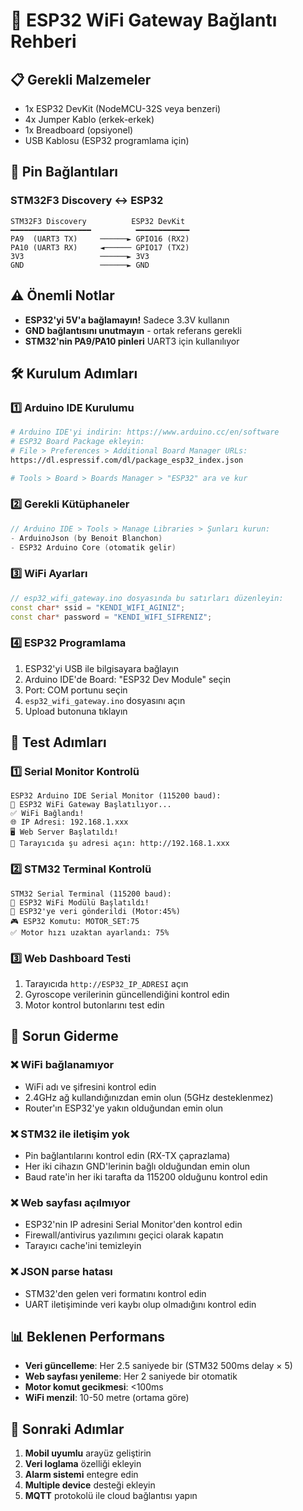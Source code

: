 # 🔌 ESP32 WiFi Gateway Bağlantı Rehberi

## 📋 Gerekli Malzemeler
- 1x ESP32 DevKit (NodeMCU-32S veya benzeri)
- 4x Jumper Kablo (erkek-erkek)
- 1x Breadboard (opsiyonel)
- USB Kablosu (ESP32 programlama için)

## 🔗 Pin Bağlantıları

### STM32F3 Discovery ↔ ESP32
```
STM32F3 Discovery          ESP32 DevKit
━━━━━━━━━━━━━━━━━━          ━━━━━━━━━━━━
PA9  (UART3 TX)     ──────► GPIO16 (RX2)
PA10 (UART3 RX)     ◄────── GPIO17 (TX2)  
3V3                 ──────► 3V3
GND                 ──────► GND
```

## ⚠️ Önemli Notlar
- **ESP32'yi 5V'a bağlamayın!** Sadece 3.3V kullanın
- **GND bağlantısını unutmayın** - ortak referans gerekli
- **STM32'nin PA9/PA10 pinleri** UART3 için kullanılıyor

## 🛠️ Kurulum Adımları

### 1️⃣ Arduino IDE Kurulumu
```bash
# Arduino IDE'yi indirin: https://www.arduino.cc/en/software
# ESP32 Board Package ekleyin:
# File > Preferences > Additional Board Manager URLs:
https://dl.espressif.com/dl/package_esp32_index.json

# Tools > Board > Boards Manager > "ESP32" ara ve kur
```

### 2️⃣ Gerekli Kütüphaneler
```cpp
// Arduino IDE > Tools > Manage Libraries > Şunları kurun:
- ArduinoJson (by Benoit Blanchon)
- ESP32 Arduino Core (otomatik gelir)
```

### 3️⃣ WiFi Ayarları
```cpp
// esp32_wifi_gateway.ino dosyasında bu satırları düzenleyin:
const char* ssid = "KENDI_WIFI_AGINIZ";
const char* password = "KENDI_WIFI_SIFRENIZ";
```

### 4️⃣ ESP32 Programlama
1. ESP32'yi USB ile bilgisayara bağlayın
2. Arduino IDE'de Board: "ESP32 Dev Module" seçin
3. Port: COM portunu seçin
4. `esp32_wifi_gateway.ino` dosyasını açın
5. Upload butonuna tıklayın

## 🧪 Test Adımları

### 1️⃣ Serial Monitor Kontrolü
```
ESP32 Arduino IDE Serial Monitor (115200 baud):
🚀 ESP32 WiFi Gateway Başlatılıyor...
✅ WiFi Bağlandı!
🌐 IP Adresi: 192.168.1.xxx
🖥️ Web Server Başlatıldı!
📱 Tarayıcıda şu adresi açın: http://192.168.1.xxx
```

### 2️⃣ STM32 Terminal Kontrolü
```
STM32 Serial Terminal (115200 baud):
📡 ESP32 WiFi Modülü Başlatıldı!
📡 ESP32'ye veri gönderildi (Motor:45%)
🎮 ESP32 Komutu: MOTOR_SET:75
✅ Motor hızı uzaktan ayarlandı: 75%
```

### 3️⃣ Web Dashboard Testi
1. Tarayıcıda `http://ESP32_IP_ADRESI` açın
2. Gyroscope verilerinin güncellendiğini kontrol edin
3. Motor kontrol butonlarını test edin

## 🔧 Sorun Giderme

### ❌ WiFi bağlanamıyor
- WiFi adı ve şifresini kontrol edin
- 2.4GHz ağ kullandığınızdan emin olun (5GHz desteklenmez)
- Router'ın ESP32'ye yakın olduğundan emin olun

### ❌ STM32 ile iletişim yok
- Pin bağlantılarını kontrol edin (RX-TX çaprazlama)
- Her iki cihazın GND'lerinin bağlı olduğundan emin olun
- Baud rate'in her iki tarafta da 115200 olduğunu kontrol edin

### ❌ Web sayfası açılmıyor
- ESP32'nin IP adresini Serial Monitor'den kontrol edin
- Firewall/antivirus yazılımını geçici olarak kapatın
- Tarayıcı cache'ini temizleyin

### ❌ JSON parse hatası
- STM32'den gelen veri formatını kontrol edin
- UART iletişiminde veri kaybı olup olmadığını kontrol edin

## 📊 Beklenen Performans
- **Veri güncelleme**: Her 2.5 saniyede bir (STM32 500ms delay × 5)
- **Web sayfası yenileme**: Her 2 saniyede bir otomatik
- **Motor komut gecikmesi**: <100ms
- **WiFi menzil**: 10-50 metre (ortama göre)

## 🎯 Sonraki Adımlar
1. **Mobil uyumlu** arayüz geliştirin
2. **Veri loglama** özelliği ekleyin  
3. **Alarm sistemi** entegre edin
4. **Multiple device** desteği ekleyin
5. **MQTT** protokolü ile cloud bağlantısı yapın 